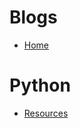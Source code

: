 # Blogs

* [Home](https://thobanimadonsela.github.io/blogs/)


# Python

* [Resources](https://github.com/thobanimadonsela/blogs/wiki/Python-Reads)
